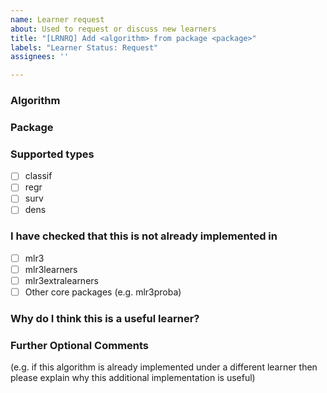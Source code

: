 ```yaml
---
name: Learner request
about: Used to request or discuss new learners
title: "[LRNRQ] Add <algorithm> from package <package>"
labels: "Learner Status: Request"
assignees: ''

---
```


### Algorithm

<Random Forest>

### Package

<randomForest>

### Supported types

* [ ] classif
* [ ] regr
* [ ] surv
* [ ] dens

### I have checked that this is not already implemented in

  * [ ] mlr3
  * [ ] mlr3learners
  * [ ] mlr3extralearners
  * [ ] Other core packages (e.g. mlr3proba)

### Why do I think this is a useful learner?

### Further Optional Comments

(e.g. if this algorithm is already implemented under a different learner then please explain why this additional implementation is useful)
